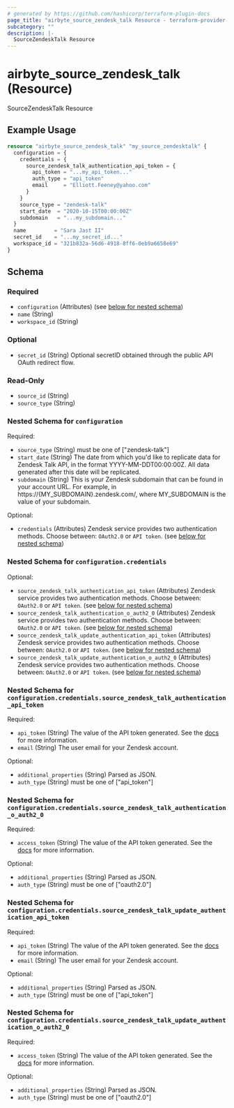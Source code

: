 ```yaml
---
# generated by https://github.com/hashicorp/terraform-plugin-docs
page_title: "airbyte_source_zendesk_talk Resource - terraform-provider-airbyte"
subcategory: ""
description: |-
  SourceZendeskTalk Resource
---
```


# airbyte_source_zendesk_talk (Resource)

SourceZendeskTalk Resource

## Example Usage

```terraform
resource "airbyte_source_zendesk_talk" "my_source_zendesktalk" {
  configuration = {
    credentials = {
      source_zendesk_talk_authentication_api_token = {
        api_token = "...my_api_token..."
        auth_type = "api_token"
        email     = "Elliott.Feeney@yahoo.com"
      }
    }
    source_type = "zendesk-talk"
    start_date  = "2020-10-15T00:00:00Z"
    subdomain   = "...my_subdomain..."
  }
  name         = "Sara Jast II"
  secret_id    = "...my_secret_id..."
  workspace_id = "321b832a-56d6-4918-8ff6-0eb9a6658e69"
}
```

<!-- schema generated by tfplugindocs -->
## Schema

### Required

- `configuration` (Attributes) (see [below for nested schema](#nestedatt--configuration))
- `name` (String)
- `workspace_id` (String)

### Optional

- `secret_id` (String) Optional secretID obtained through the public API OAuth redirect flow.

### Read-Only

- `source_id` (String)
- `source_type` (String)

<a id="nestedatt--configuration"></a>
### Nested Schema for `configuration`

Required:

- `source_type` (String) must be one of ["zendesk-talk"]
- `start_date` (String) The date from which you'd like to replicate data for Zendesk Talk API, in the format YYYY-MM-DDT00:00:00Z. All data generated after this date will be replicated.
- `subdomain` (String) This is your Zendesk subdomain that can be found in your account URL. For example, in https://{MY_SUBDOMAIN}.zendesk.com/, where MY_SUBDOMAIN is the value of your subdomain.

Optional:

- `credentials` (Attributes) Zendesk service provides two authentication methods. Choose between: `OAuth2.0` or `API token`. (see [below for nested schema](#nestedatt--configuration--credentials))

<a id="nestedatt--configuration--credentials"></a>
### Nested Schema for `configuration.credentials`

Optional:

- `source_zendesk_talk_authentication_api_token` (Attributes) Zendesk service provides two authentication methods. Choose between: `OAuth2.0` or `API token`. (see [below for nested schema](#nestedatt--configuration--credentials--source_zendesk_talk_authentication_api_token))
- `source_zendesk_talk_authentication_o_auth2_0` (Attributes) Zendesk service provides two authentication methods. Choose between: `OAuth2.0` or `API token`. (see [below for nested schema](#nestedatt--configuration--credentials--source_zendesk_talk_authentication_o_auth2_0))
- `source_zendesk_talk_update_authentication_api_token` (Attributes) Zendesk service provides two authentication methods. Choose between: `OAuth2.0` or `API token`. (see [below for nested schema](#nestedatt--configuration--credentials--source_zendesk_talk_update_authentication_api_token))
- `source_zendesk_talk_update_authentication_o_auth2_0` (Attributes) Zendesk service provides two authentication methods. Choose between: `OAuth2.0` or `API token`. (see [below for nested schema](#nestedatt--configuration--credentials--source_zendesk_talk_update_authentication_o_auth2_0))

<a id="nestedatt--configuration--credentials--source_zendesk_talk_authentication_api_token"></a>
### Nested Schema for `configuration.credentials.source_zendesk_talk_authentication_api_token`

Required:

- `api_token` (String) The value of the API token generated. See the <a href="https://docs.airbyte.com/integrations/sources/zendesk-talk">docs</a> for more information.
- `email` (String) The user email for your Zendesk account.

Optional:

- `additional_properties` (String) Parsed as JSON.
- `auth_type` (String) must be one of ["api_token"]


<a id="nestedatt--configuration--credentials--source_zendesk_talk_authentication_o_auth2_0"></a>
### Nested Schema for `configuration.credentials.source_zendesk_talk_authentication_o_auth2_0`

Required:

- `access_token` (String) The value of the API token generated. See the <a href="https://docs.airbyte.com/integrations/sources/zendesk-talk">docs</a> for more information.

Optional:

- `additional_properties` (String) Parsed as JSON.
- `auth_type` (String) must be one of ["oauth2.0"]


<a id="nestedatt--configuration--credentials--source_zendesk_talk_update_authentication_api_token"></a>
### Nested Schema for `configuration.credentials.source_zendesk_talk_update_authentication_api_token`

Required:

- `api_token` (String) The value of the API token generated. See the <a href="https://docs.airbyte.com/integrations/sources/zendesk-talk">docs</a> for more information.
- `email` (String) The user email for your Zendesk account.

Optional:

- `additional_properties` (String) Parsed as JSON.
- `auth_type` (String) must be one of ["api_token"]


<a id="nestedatt--configuration--credentials--source_zendesk_talk_update_authentication_o_auth2_0"></a>
### Nested Schema for `configuration.credentials.source_zendesk_talk_update_authentication_o_auth2_0`

Required:

- `access_token` (String) The value of the API token generated. See the <a href="https://docs.airbyte.com/integrations/sources/zendesk-talk">docs</a> for more information.

Optional:

- `additional_properties` (String) Parsed as JSON.
- `auth_type` (String) must be one of ["oauth2.0"]


